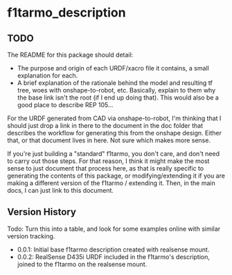 # f1tarmo_description

## TODO
The README for this package should detail:
- The purpose and origin of each URDF/xacro file it contains, a small
  explanation for each.
- A brief explanation of the rationale behind the model and resulting tf tree,
  woes with onshape-to-robot, etc. Basically, explain to them why the base link
  isn't the root (if I end up doing that). This would also be a good place to
  describe REP 105...

For the URDF generated from CAD via onshape-to-robot, I'm thinking that I should
just drop a link in there to the document in the doc folder that describes the
workflow for generating this from the onshape design. Either that, or that
document lives in here. Not sure which makes more sense.

If you're just building a "standard" f1tarmo, you don't care, and don't need
to carry out those steps. For that reason, I think it might make the most sense
to just document that process here, as that is really specific to generating the
contents of this package, or modifying/extending it if you are making a
different version of the f1tarmo / extending it. Then, in the main docs, I can
just link to this document.

## Version History

Todo: Turn this into a table, and look for some examples online with similar
version tracking.
- 0.0.1: Initial base f1tarmo description created with realsense mount.
- 0.0.2: RealSense D435i URDF included in the f1tarmo's description, joined to
  the f1tarmo on the realsense mount.